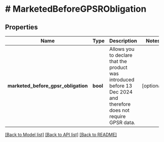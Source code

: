 # # MarketedBeforeGPSRObligation

## Properties

Name | Type | Description | Notes
------------ | ------------- | ------------- | -------------
**marketed_before_gpsr_obligation** | **bool** | Allows you to declare that the product was introduced before 13 Dec 2024 and therefore does not require GPSR data. | [optional]

[[Back to Model list]](../../README.md#models) [[Back to API list]](../../README.md#endpoints) [[Back to README]](../../README.md)
